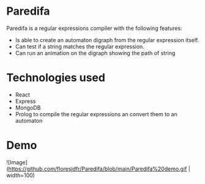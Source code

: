 # Paredifa
Paredifa is a regular expressions compiler with the following features:

 * Is able to create an automaton digraph from the regular expression itself.
 * Can test if a string matches the regular expression.
 * Can run an animation on the digraph showing the path of string

# Technologies used

* React
* Express
* MongoDB
* Prolog to compile the regular expressions an convert them to an automaton

# Demo

![Image](https://github.com/floresjdfr/Paredifa/blob/main/Paredifa%20demo.gif  | width=100)